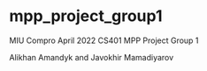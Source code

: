 # mpp_project_group1

MIU Compro April 2022 CS401 MPP Project Group 1

Alikhan Amandyk and Javokhir Mamadiyarov
